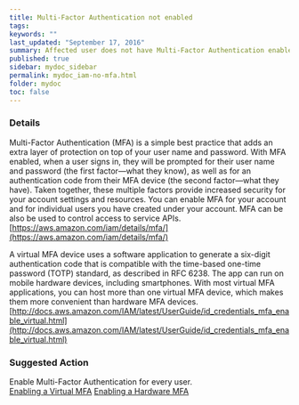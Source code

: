 ```yaml
---
title: Multi-Factor Authentication not enabled
tags:
keywords: ""
last_updated: "September 17, 2016"
summary: Affected user does not have Multi-Factor Authentication enabled on their account
published: true
sidebar: mydoc_sidebar
permalink: mydoc_iam-no-mfa.html
folder: mydoc
toc: false
---
```


### Details
Multi-Factor Authentication (MFA) is a simple best practice that adds an extra layer of protection on top of your user name and password. With MFA enabled, when a user signs in, they will be prompted for their user name and password (the first factor—what they know), as well as for an authentication code from their MFA device (the second factor—what they have). Taken together, these multiple factors provide increased security for your account settings and resources. You can enable MFA for your account and for individual users you have created under your account. MFA can be also be used to control access to service APIs.  
[https://aws.amazon.com/iam/details/mfa/](https://aws.amazon.com/iam/details/mfa/)

A virtual MFA device uses a software application to generate a six-digit authentication code that is compatible with the time-based one-time password (TOTP) standard, as described in RFC 6238. The app can run on mobile hardware devices, including smartphones. With most virtual MFA applications, you can host more than one virtual MFA device, which makes them more convenient than hardware MFA devices.
[http://docs.aws.amazon.com/IAM/latest/UserGuide/id_credentials_mfa_enable_virtual.html](http://docs.aws.amazon.com/IAM/latest/UserGuide/id_credentials_mfa_enable_virtual.html)

### Suggested Action  
Enable Multi-Factor Authentication for every user.  
[Enabling a Virtual MFA](http://docs.aws.amazon.com/IAM/latest/UserGuide/id_credentials_mfa_enable_virtual.html)
[Enabling a Hardware MFA](http://docs.aws.amazon.com/IAM/latest/UserGuide/id_credentials_mfa_enable_physical.html)